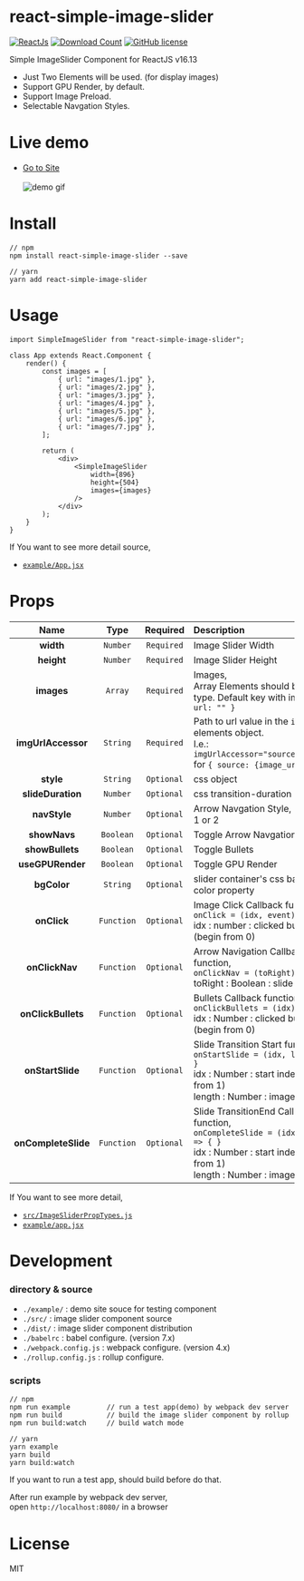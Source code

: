 # react-simple-image-slider
[![ReactJs][react-image]][react-url]
[![Download Count][download-image]][download-url]
[![GitHub license][license-image]][license-url]

[react-image]: https://img.shields.io/badge/ReactJS-%5E16.4.2-blue.svg
[react-url]: https://reactjs.org
[download-image]: http://img.shields.io/npm/dm/react-simple-image-slider.svg?style=flat
[download-url]: http://www.npmjs.com/package/react-simple-image-slider
[license-image]: https://img.shields.io/badge/license-MIT-blue.svg
[license-url]: https://github.com/kimcoder/react-simple-image-slider/blob/master/LICENSE

Simple ImageSlider Component for ReactJS v16.13<br>
- Just Two Elements will be used. (for display images)
- Support GPU Render, by default. 
- Support Image Preload.
- Selectable Navgation Styles.

# Live demo 
- <a href="https://kimcoder.github.io/demo/react-simple-image-slider/" target="_blank">Go to Site</a><br><br>
![demo gif](https://github.com/kimcoder/react-simple-image-slider/raw/master/demo.gif)


# Install
```
// npm
npm install react-simple-image-slider --save

// yarn
yarn add react-simple-image-slider
```

# Usage
```
import SimpleImageSlider from "react-simple-image-slider";

class App extends React.Component {
    render() {
        const images = [
            { url: "images/1.jpg" },
            { url: "images/2.jpg" },
            { url: "images/3.jpg" },
            { url: "images/4.jpg" },
            { url: "images/5.jpg" },
            { url: "images/6.jpg" },
            { url: "images/7.jpg" },
        ];

        return (
            <div>
                <SimpleImageSlider
                    width={896}
                    height={504}
                    images={images}
                />
            </div>
        );
    }
}
```
If You want to see more detail source,<br>
- [`example/App.jsx`](https://github.com/kimcoder/react-simple-image-slider/blob/master/example/App.jsx)<br>

# Props
|Name|Type|Required|Description|Default|
|:--:|:--:|:-----:|:----------|:------|
|**width**|`Number`|`Required`|Image Slider Width||
|**height**|`Number`|`Required`|Image Slider Height||
|**images**|`Array`|`Required`|Images,<br>Array Elements should be of object type. Default key with image url is `{ url: "" }`||
|**imgUrlAccessor**|`String`|`Required`|Path to url value in the `images` array elements object.<br>I.e.: `imgUrlAccessor="source.image_url"` for `{ source: {image_url: "" }}`|`url`||
|**style**|`String`|`Optional`|css object||
|**slideDuration**|`Number`|`Optional`|css transition-duration property|`0.5`|
|**navStyle**|`Number`|`Optional`|Arrow Navgation Style,<br>1 or 2|`1`|
|**showNavs**|`Boolean`|`Optional`|Toggle Arrow Navgation|`true`|
|**showBullets**|`Boolean`|`Optional`|Toggle Bullets|`true`|
|**useGPURender**|`Boolean`|`Optional`|Toggle GPU Render|`true`|
|**bgColor**|`String`|`Optional`|slider container's css background-color property|`#000000`|
|**onClick**|`Function`|`Optional`|Image Click Callback function,<br>`onClick = (idx, event) => { }`<br>idx : number : clicked bullet index (begin from 0)||
|**onClickNav**|`Function`|`Optional`|Arrow Navigation Callback function,<br>`onClickNav = (toRight) => { }`<br>toRight : Boolean : slide direction||
|**onClickBullets**|`Function`|`Optional`|Bullets Callback function,<br>`onClickBullets = (idx) => { }`<br>idx : Number : clicked bullet index (begin from 0)||
|**onStartSlide**|`Function`|`Optional`|Slide Transition Start function,<br>`onStartSlide = (idx, length) => { }`<br>idx : Number : start index (begin from 1)<br>length : Number : image length||
|**onCompleteSlide**|`Function`|`Optional`|Slide TransitionEnd Callback function,<br>`onCompleteSlide = (idx, length) => { }`<br>idx : Number : start index (begin from 1)<br>length : Number : image length||

If You want to see more detail,<br>
- [`src/ImageSliderPropTypes.js`](https://github.com/kimcoder/react-simple-image-slider/blob/master/src/ImageSliderPropTypes.js)
- [`example/app.jsx`](https://github.com/kimcoder/react-simple-image-slider/blob/master/example/App.jsx)<br>

# Development
### directory & source
- ``./example/`` : demo site souce for testing component
- ``./src/`` : image slider component source
- ``./dist/`` : image slider component distribution
- ``./babelrc`` : babel configure. (version 7.x)
- ``./webpack.config.js`` : webpack configure. (version 4.x)
- ``./rollup.config.js`` : rollup configure.

### scripts
```
// npm
npm run example         // run a test app(demo) by webpack dev server
npm run build           // build the image slider component by rollup
npm run build:watch     // build watch mode

// yarn
yarn example
yarn build
yarn build:watch
```
If you want to run a test app, should build before do that.<br>

After run example by webpack dev server,<br>
open ``http://localhost:8080/`` in a browser<br>

# License
MIT